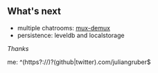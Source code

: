
## What's next

* multiple chatrooms: [mux-demux](ghub.io/mux-demux)
* persistence: leveldb and localstorage

*Thanks*

me: ^(https?://)?(github|twitter).com/juliangruber$

